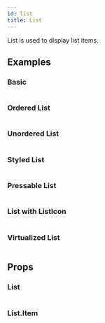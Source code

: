 ```yaml
---
id: list
title: List
---
```


List is used to display list items.

## Examples

### Basic

```ComponentSnackPlayer path=primitives,List,Basic.tsx

```

### Ordered List

```ComponentSnackPlayer path=primitives,List,OrderedList.tsx

```

### Unordered List

```ComponentSnackPlayer path=primitives,List,UnorderedList.tsx

```

### Styled List

```ComponentSnackPlayer path=primitives,List,StylingList.tsx

```

### Pressable List

```ComponentSnackPlayer path=primitives,List,PressableList.tsx

```

### List with ListIcon

```ComponentSnackPlayer path=primitives,List,ListWithIcon.tsx

```

### Virtualized List

```ComponentSnackPlayer path=primitives,List,VirtualizedList.tsx

```

## Props

### List

```ComponentPropTable path=primitives,List,List.tsx

```

### List.Item

```ComponentPropTable path=primitives,List,ListItem.tsx

```